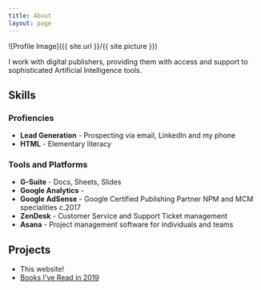 ```yaml
---
title: About
layout: page
---
```


![Profile Image]({{ site.url }}/{{ site.picture }})

<p> I work with digital publishers, providing them with access and support to sophisticated Artificial Intelligence tools.</p>

<p></p>

<h2>Skills</h2>

<h3>Profiencies</h3>

<ul class="skill-list">
	<li><b>Lead Generation</b> - Prospecting via email, LinkedIn and my phone</li>
	<li><b>HTML</b> - Elementary literacy</li> 
</ul>

<h3>Tools and Platforms</h3>
<ul class="skill-list">
	<li><b>G-Suite</b> - Docs, Sheets, Slides</li>
	<li><b>Google Analytics</b> - </li>
	<li><b>Google AdSense</b> - Google Certified Publishing Partner NPM and MCM specialities c.2017 </li> 
	<li><b>ZenDesk</b> - Customer Service and Support Ticket management</li>
	<li><b>Asana</b> - Project management software for individuals and teams</li>
</ul>



<h2>Projects</h2>

<ul>
	<li> This website! </li>
	<li><a href="https://markprvs.github.io/books-read-in-2019/">Books I've Read in 2019</a></li>

</ul>